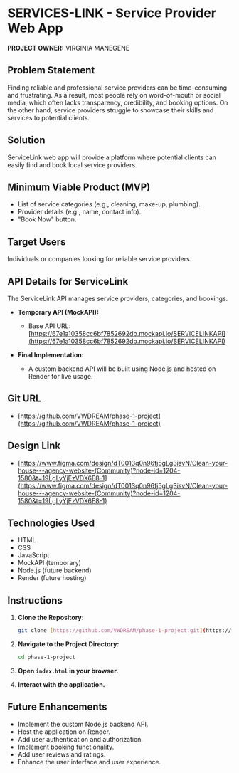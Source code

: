 # SERVICES-LINK - Service Provider Web App

**PROJECT OWNER:** VIRGINIA MANEGENE

## Problem Statement

Finding reliable and professional service providers can be time-consuming and frustrating. As a result, most people rely on word-of-mouth or social media, which often lacks transparency, credibility, and booking options. On the other hand, service providers struggle to showcase their skills and services to potential clients.

## Solution

ServiceLink web app will provide a platform where potential clients can easily find and book local service providers.

## Minimum Viable Product (MVP)

* List of service categories (e.g., cleaning, make-up, plumbing).
* Provider details (e.g., name, contact info).
* "Book Now" button.

## Target Users

Individuals or companies looking for reliable service providers.

## API Details for ServiceLink

The ServiceLink API manages service providers, categories, and bookings.

* **Temporary API (MockAPI):**
    * Base API URL: [https://67e1a10358cc6bf7852692db.mockapi.io/SERVICELINKAPI](https://67e1a10358cc6bf7852692db.mockapi.io/SERVICELINKAPI)

* **Final Implementation:**
    * A custom backend API will be built using Node.js and hosted on Render for live usage.

## Git URL

* [https://github.com/VWDREAM/phase-1-project](https://github.com/VWDREAM/phase-1-project)

## Design Link

* [https://www.figma.com/design/dT0013q0n96fj5gLg3isvN/Clean-your-house---agency-website-(Community)?node-id=1204-1580&t=19LgLyYjEzVDX6E8-1](https://www.figma.com/design/dT0013q0n96fj5gLg3isvN/Clean-your-house---agency-website-(Community)?node-id=1204-1580&t=19LgLyYjEzVDX6E8-1)

## Technologies Used

* HTML
* CSS
* JavaScript
* MockAPI (temporary)
* Node.js (future backend)
* Render (future hosting)

## Instructions

1.  **Clone the Repository:**

    ```bash
    git clone [https://github.com/VWDREAM/phase-1-project.git](https://www.google.com/search?q=https://github.com/VWDREAM/phase-1-project.git)
    ```

2.  **Navigate to the Project Directory:**

    ```bash
    cd phase-1-project
    ```

3.  **Open `index.html` in your browser.**

4.  **Interact with the application.**

## Future Enhancements

* Implement the custom Node.js backend API.
* Host the application on Render.
* Add user authentication and authorization.
* Implement booking functionality.
* Add user reviews and ratings.
* Enhance the user interface and user experience.

